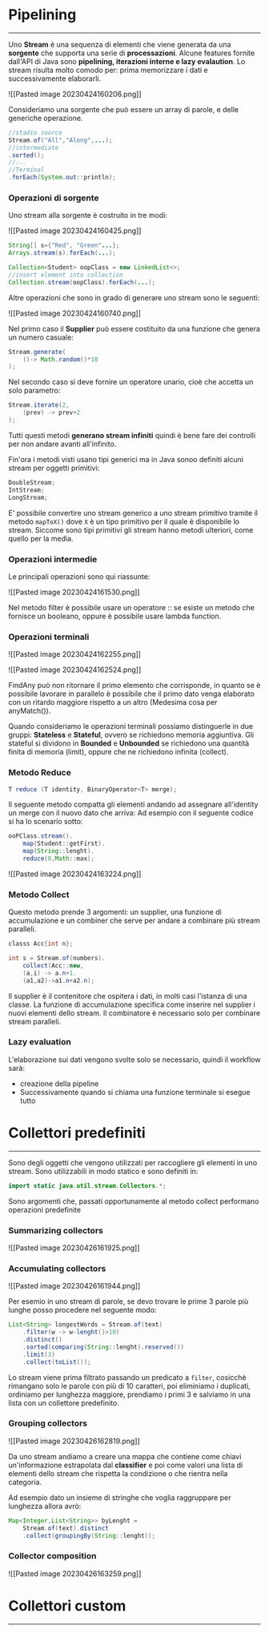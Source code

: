 # Pipelining
---

Uno **Stream** è una sequenza di elementi che viene generata da una **sorgente** che supporta una serie di **processazioni**.
Alcune features fornite dall'API di Java sono **pipelining, iterazioni interne e lazy evalaution**.
Lo stream risulta molto comodo per: prima memorizzare i dati e successivamente elaborarli.

![[Pasted image 20230424160206.png]]

Consideriamo una sorgente che può essere un array di parole, e delle generiche operazione.

```java
//stadio source
Stream.of("All","Along",...);
//intermediate
.sorted();
//...
//Terminal
.forEach(System.out::println);
```

### Operazioni di sorgente

Uno stream alla sorgente è costruito in tre modi:

![[Pasted image 20230424160425.png]]

```java
String[] s={"Red", "Green"...};
Arrays.stream(s).forEach(...);
```

```java
Collection<Student> oopClass = new LinkedList<>;
//insert element into collection
Collection.stream(oopClass).forEach(...);
```

Altre operazioni che sono in grado di generare uno stream sono le seguenti:

![[Pasted image 20230424160740.png]]

Nel primo caso il **Supplier** può essere costituito da una funzione che genera un numero casuale:

```java
Stream.generate(
	()-> Math.random()*10
);
```

Nel secondo caso si deve fornire un operatore unario, cioè che accetta un solo parametro:

```java
Stream.iterate(2,
	(prev) -> prev+2			  
);
```

Tutti questi metodi **generano stream infiniti** quindi è bene fare dei controlli per non andare avanti all'infinito.

Fin'ora i metodi visti usano tipi generici ma in Java sonoo definiti alcuni stream per oggetti primitivi:

```java
DoubleStream;
IntStream;
LongStream;
```

E' possibile convertire uno stream generico a uno stream primitivo tramite il metodo `mapToX()` dove `X` è un tipo primitivo per il quale è disponibile lo stream.
Siccome sono tipi primitivi gli stream hanno metodi ulteriori, come quello per la media.

### Operazioni intermedie

Le principali operazioni sono qui riassunte:

![[Pasted image 20230424161530.png]]

Nel metodo filter è possibile usare un operatore :: se esiste un metodo che fornisce un booleano, oppure è possibile usare lambda function.

### Operazioni terminali

![[Pasted image 20230424162255.png]]

![[Pasted image 20230424162524.png]]

FindAny può non ritornare il primo elemento che corrisponde, in quanto se è possibile lavorare in parallelo è possibile che il primo dato venga elaborato con un ritardo maggiore rispetto a un altro (Medesima cosa per anyMatch()).

Quando consideriamo le operazioni terminali possiamo distinguerle in due gruppi: **Stateless** e **Stateful**, ovvero se richiedono memoria aggiuntiva.
Gli stateful si dividono in **Bounded** e **Unbounded** se richiedono una quantità finita di memoria (limit), oppure  che ne richiedono infinita (collect).

### Metodo Reduce

```java
T reduce (T identity, BinaryOperator<T> merge);
```

Il seguente metodo compatta gli elementi andando ad assegnare all'identity un merge con il nuovo dato che arriva:
Ad esempio con il seguente codice si ha lo scenario sotto:

```java
ooPClass.stream().
	map(Student::getFirst).
	map(String::lenght).
	reduce(0,Math::max);
```

![[Pasted image 20230424163224.png]]

### Metodo Collect

Questo metodo prende 3 argomenti: un supplier, una funzione di accumulazione e un combiner che serve per andare a combinare più stream paralleli.

```java
classs Acc{int n};

int s = Stream.of(numbers).
	collect(Acc::new,
	(a,i) -> a.n+1.
	(a1,a2)->a1.n+a2.n);
```

Il supplier è il contenitore che ospitera i dati, in molti casi l'istanza di una classe.
La funzione di accumulazione specifica come inserire nel supplier i nuovi elementi dello stream.
Il combinatore è necessario solo per combinare stream paralleli.

### Lazy evaluation

L'elaborazione sui dati vengono svolte solo se necessario, quindi il workflow sarà:
- creazione della pipeline
- Successivamente quando si chiama una funzione terminale si esegue tutto


# Collettori predefiniti
---
Sono degli oggetti che vengono utilizzati per raccogliere gli elementi in uno stream.
Sono utilizzabili in modo statico e sono definiti in:

```java
import static java.util.stream.Collectors.*;
```

Sono argomenti che, passati opportunamente al metodo collect performano operazioni predefinite

### Summarizing collectors

![[Pasted image 20230426161925.png]]

### Accumulating collectors

![[Pasted image 20230426161944.png]]

Per esemio in uno stream di parole, se devo trovare le prime 3 parole più lunghe posso procedere nel seguente modo:

```java
List<String> longestWords = Stream.of(text)
	.filter(w -> w-lenght()>10)
	.distinct()
	.sorted(comparing(String::lenght).reserved())
	.limit(3)
	.collect(toList());
```

Lo stream viene prima filtrato passando un predicato a `filter`, cosicchè rimangano solo le parole con più di 10 caratteri, poi eliminiamo i duplicati, ordiniamo per lunghezza maggiore, prendiamo i primi 3 e salviamo in una lista con un collettore predefinito.

### Grouping collectors

![[Pasted image 20230426162819.png]]

Da uno stream andiamo a creare una mappa che contiene come chiavi un'informazione estrapolata dal **classifier** e poi come valori una lista di elementi dello stream che rispetta la condizione o che rientra nella categoria.

Ad esempio dato un insieme di stringhe che voglia raggruppare per lunghezza allora avrò:

```java
Map<Integer,List<String>> byLenght =
	Stream.of(text).distinct
	.collect(groupingBy(String::lenght));
```


### Collector composition

![[Pasted image 20230426163259.png]]


# Collettori custom
---


